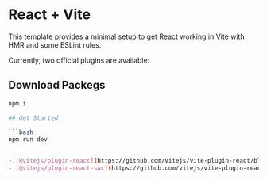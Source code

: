 # React + Vite

This template provides a minimal setup to get React working in Vite with HMR and some ESLint rules.

Currently, two official plugins are available:

## Download Packegs

```bash
npm i

## Get Started

```bash
npm run dev


- [@vitejs/plugin-react](https://github.com/vitejs/vite-plugin-react/blob/main/packages/plugin-react/README.md) uses [Babel](https://babeljs.io/) for Fast Refresh
- [@vitejs/plugin-react-swc](https://github.com/vitejs/vite-plugin-react-swc) uses [SWC](https://swc.rs/) for Fast Refresh
